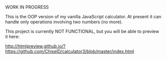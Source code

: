 WORK IN PROGRESS

This is the OOP version of my vanilla JavaScript calculator. At present it can handle only operations involving two numbers (no more).

This project is currently NOT FUNCTIONAL, but you will be able to preview it here:

http://htmlpreview.github.io/?https://github.com/ChiselD/calculator3/blob/master/index.html